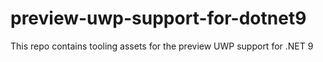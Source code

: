 # preview-uwp-support-for-dotnet9
 This repo contains tooling assets for the preview UWP support for .NET 9
